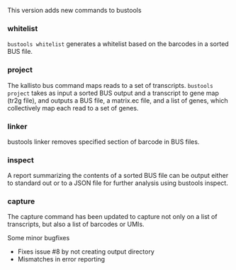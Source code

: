 This version adds new commands to bustools

### whitelist

`bustools whitelist` generates a whitelist based on the barcodes in a sorted BUS file.

### project

The kallisto bus command maps reads to a set of transcripts. `bustools project` takes as input a sorted BUS output and a transcript to gene map (tr2g file), and outputs a BUS file, a matrix.ec file, and a list of genes, which collectively map each read to a set of genes.

### linker

bustools linker removes specified section of barcode in BUS files.

### inspect

A report summarizing the contents of a sorted BUS file can be output either to standard out or to a JSON file for further analysis using bustools inspect.

### capture

The capture command has been updated to capture not only on a list of transcripts, but also a list of barcodes or UMIs. 

Some minor bugfixes
 
- Fixes issue #8 by not creating output directory
- Mismatches in error reporting
